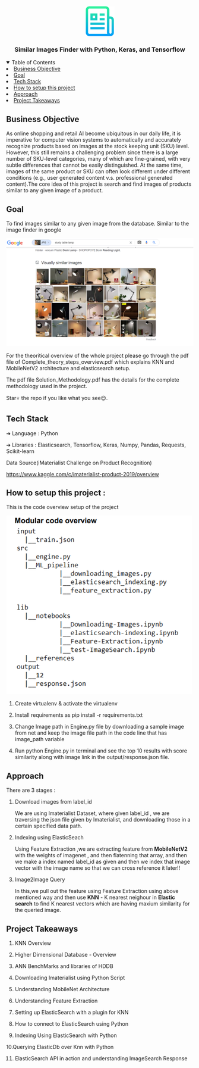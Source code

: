 
<!-- PROJECT LOGO -->
<br />
<p align="center">
  <a href="https://github.com/krishnakaushik25/Similar-Images-Finder">
    <img src="images/logo.png" alt="Logo" width="80" height="80">
  </a>

  <h3 align="center">Similar Images Finder with Python, Keras, and Tensorflow</h3>
</p>



<!-- TABLE OF CONTENTS -->
<details open="open">
  <summary>Table of Contents</summary>
    <li><a href="#Business Objective">Business Objective</a></li>
    <li><a href="#Goal">Goal</a></li>
    <li><a href="#Tech Stack">Tech Stack</a></li>
    <li><a href="#How to setup this project">How to setup this project</a></li>
    <li><a href="#Approach">Approach</a></li>
    <li><a href="#Project Takeaways">Project Takeaways</a></li>
  
  </ol>
</details>



## Business Objective

As online shopping and retail AI become ubiquitous in our daily life, it is imperative for computer vision systems to automatically and accurately recognize products based on images at the stock keeping unit (SKU) level. However, this still remains a challenging problem since there is a large number of SKU-level categories, many of which are fine-grained, with very subtle differences that cannot be easily distinguished. At the same time, images of the same product or SKU can often look different under different conditions (e.g., user generated content v.s. professional generated content).The core idea of this project is search and find images of  products similar to any given image of a product.

## Goal
To find images similar to any given image from the database. Similar to the image finder in google 


[![Product Name Screen Shot][product-screenshot]](https://www.linkpicture.com/q/google_similar_images.png)


For the theoritical overview of the whole project please go through the pdf file of Complete_theory_steps_overview.pdf which explains KNN and MobileNetV2 architecture and elasticsearch setup.

The pdf file Solution_Methodology.pdf has the details for the complete methodology used in the project.


Star⭐ the repo if you like what you see😉.


## Tech Stack
➔ Language : Python                                        
                                   
➔ Libraries : Elasticsearch, Tensorflow, Keras, Numpy, Pandas, Requests, Scikit-learn


Data Source(iMaterialist Challenge on Product Recognition) 

https://www.kaggle.com/c/imaterialist-product-2019/overview 


## How to setup this project :

This is the code overview setup of the project

[![Code overview Screen Shot][Code-overview]](https://www.linkpicture.com/q/code_overview.png)


1) Create virtualenv & activate the virtualenv 
  
2) Install requirements as pip install -r requirements.txt
  
3) Change Image path in Engine.py file by downloading a sample image from net and keep the image file path in the code line that has image_path variable
  
4) Run python Engine.py in terminal and see the top 10 results with score similarity along with image link in the output/response.json file.




## Approach

There are 3 stages :

1) Download images from label_id
                                                                   
    We are using Imaterialist Dataset, where given label_id , we are traversing the json file given by Imaterialist,
   and downloading those in a certain specified data path.
   
2) Indexing using ElasticSeach

    Using Feature Extraction ,we are extracting feature from **MobileNetV2** with the weights of imagenet ,
   and then flatenning that array, and then we make a index named label_id as given and then we index that image vector 
   with the image name so that we can cross reference it later!!
   
3) Image2Image Query

    In this,we pull out the feature using Feature Extraction using above mentioned way and then use **KNN** - K nearest neighour
    in **Elastic search** to find K nearest vectors which are having maxium similarity for the queried image.
   
## Project Takeaways
1. KNN Overview

2. Higher Dimensional Database - Overview

3. ANN BenchMarks and libraries of HDDB

4. Downloading Imaterialist using Python Script

5. Understanding MobileNet Architecture

6. Understanding Feature Extraction

7. Setting up ElasticSearch with a plugin for KNN

8. How to connect to ElasticSearch using Python

9. Indexing Using ElasticSearch with Python

 10.Querying ElasticDb over Knn with Python

11. ElasticSearch API in action and understanding ImageSearch Response
    
[product-screenshot]: images/google_similar_images.png

[Code-overview]: images/code_overview.png
